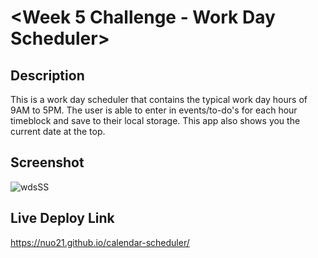 # <Week 5 Challenge - Work Day Scheduler>

## Description

This is a work day scheduler that contains the typical work day hours of 9AM to 5PM. The user is able to enter in events/to-do's for each hour timeblock and save to their local storage. This app also shows you the current date at the top.

## Screenshot

![wdsSS](https://user-images.githubusercontent.com/111789697/193718546-e30669a3-d90f-4eca-b5f3-df4a907c96ea.png)

## Live Deploy Link

https://nuo21.github.io/calendar-scheduler/
